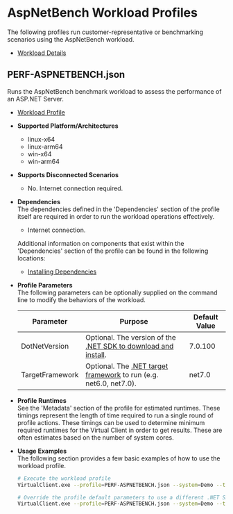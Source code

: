 # AspNetBench Workload Profiles
The following profiles run customer-representative or benchmarking scenarios using the AspNetBench workload.

* [Workload Details](./aspnetbench.md)  

## PERF-ASPNETBENCH.json
Runs the AspNetBench benchmark workload to assess the performance of an ASP.NET Server.

* [Workload Profile](https://github.com/microsoft/VirtualClient/blob/main/src/VirtualClient/VirtualClient.Main/profiles/PERF-ASPNETBENCH.json) 

* **Supported Platform/Architectures**
  * linux-x64
  * linux-arm64
  * win-x64
  * win-arm64

* **Supports Disconnected Scenarios**  
  * No. Internet connection required.

* **Dependencies**  
  The dependencies defined in the 'Dependencies' section of the profile itself are required in order to run the workload operations effectively.
  * Internet connection.

  Additional information on components that exist within the 'Dependencies' section of the profile can be found in the following locations:
  * [Installing Dependencies](https://microsoft.github.io/VirtualClient/docs/category/dependencies/)

* **Profile Parameters**  
  The following parameters can be optionally supplied on the command line to modify the behaviors of the workload.

  | Parameter                 | Purpose                                                           | Default Value |
  |---------------------------|-------------------------------------------------------------------|---------------|
  | DotNetVersion             | Optional. The version of the [.NET SDK to download and install](https://dotnet.microsoft.com/en-us/download/visual-studio-sdks). | 7.0.100       |
  | TargetFramework           | Optional. The [.NET target framework](https://learn.microsoft.com/en-us/dotnet/standard/frameworks) to run (e.g. net6.0, net7.0). | net7.0        |

* **Profile Runtimes**  
  See the 'Metadata' section of the profile for estimated runtimes. These timings represent the length of time required to run a single round of profile 
  actions. These timings can be used to determine minimum required runtimes for the Virtual Client in order to get results. These are often estimates based on the
  number of system cores. 

* **Usage Examples**  
  The following section provides a few basic examples of how to use the workload profile.

  ``` bash
  # Execute the workload profile
  VirtualClient.exe --profile=PERF-ASPNETBENCH.json --system=Demo --timeout=1440 --packageStore="{BlobConnectionString|SAS Uri}"

  # Override the profile default parameters to use a different .NET SDK version
  VirtualClient.exe --profile=PERF-ASPNETBENCH.json --system=Demo --timeout=1440 --packageStore="{BlobConnectionString|SAS Uri}" --parameters="DotNetVersion=7.0.307"
  ```